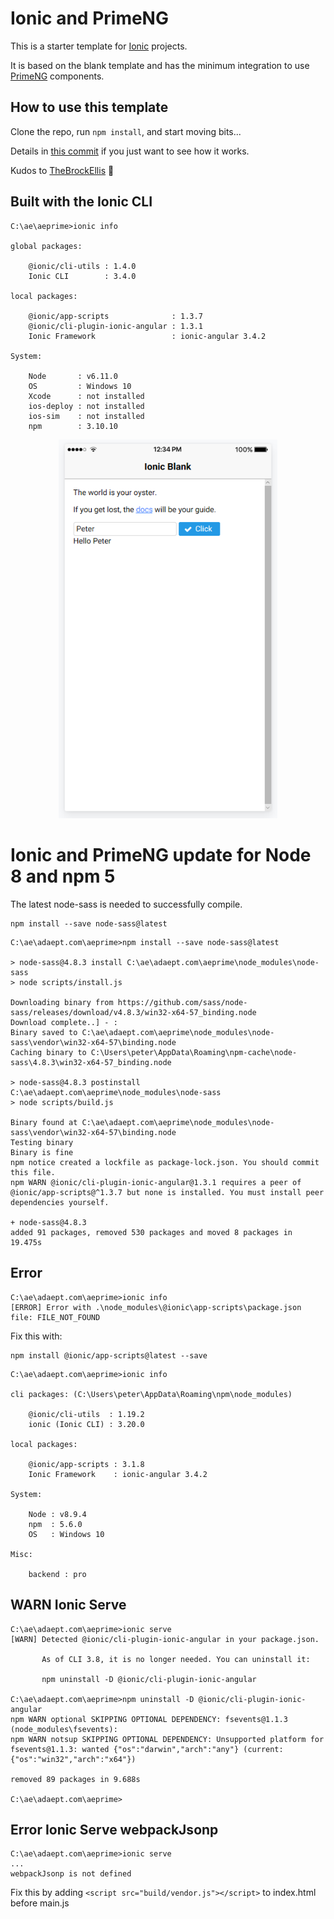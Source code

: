 # Ionic and PrimeNG

This is a starter template for [Ionic](http://ionicframework.com/docs/) projects.

It is based on the blank template
and has the minimum integration to use [PrimeNG](https://www.primefaces.org/primeng/#/) components.

## How to use this template

Clone the repo, run `npm install`, and start moving bits...

Details in [this commit](https://github.com/peterennis/aeprime/commit/14d9c783c1cb950c68d97f544f2e684e3ff7f6af) if you just want to see how it works.

Kudos to [TheBrockEllis](http://thebrockellis.com/2017/03/23/primeng-Schedule-In-Ionic) 🙌

## Built with the Ionic CLI

```
C:\ae\aeprime>ionic info

global packages:

    @ionic/cli-utils : 1.4.0
    Ionic CLI        : 3.4.0

local packages:

    @ionic/app-scripts              : 1.3.7
    @ionic/cli-plugin-ionic-angular : 1.3.1
    Ionic Framework                 : ionic-angular 3.4.2

System:

    Node       : v6.11.0
    OS         : Windows 10
    Xcode      : not installed
    ios-deploy : not installed
    ios-sim    : not installed
    npm        : 3.10.10
```
<!---
![Example](src/assets/img/aeprime.png?raw=true "Example")
--->

<p align="center">
  <img src="src/assets/img/aeprime.png?raw=true" width="350"/>
</p>


# Ionic and PrimeNG update for Node 8 and npm 5

The latest node-sass is needed to successfully compile.

```
npm install --save node-sass@latest
```

```
C:\ae\adaept.com\aeprime>npm install --save node-sass@latest

> node-sass@4.8.3 install C:\ae\adaept.com\aeprime\node_modules\node-sass
> node scripts/install.js

Downloading binary from https://github.com/sass/node-sass/releases/download/v4.8.3/win32-x64-57_binding.node
Download complete..] - :
Binary saved to C:\ae\adaept.com\aeprime\node_modules\node-sass\vendor\win32-x64-57\binding.node
Caching binary to C:\Users\peter\AppData\Roaming\npm-cache\node-sass\4.8.3\win32-x64-57_binding.node

> node-sass@4.8.3 postinstall C:\ae\adaept.com\aeprime\node_modules\node-sass
> node scripts/build.js

Binary found at C:\ae\adaept.com\aeprime\node_modules\node-sass\vendor\win32-x64-57\binding.node
Testing binary
Binary is fine
npm notice created a lockfile as package-lock.json. You should commit this file.
npm WARN @ionic/cli-plugin-ionic-angular@1.3.1 requires a peer of @ionic/app-scripts@^1.3.7 but none is installed. You must install peer dependencies yourself.

+ node-sass@4.8.3
added 91 packages, removed 530 packages and moved 8 packages in 19.475s
```

## Error

```
C:\ae\adaept.com\aeprime>ionic info
[ERROR] Error with .\node_modules\@ionic\app-scripts\package.json file: FILE_NOT_FOUND
```

Fix this with:

```
npm install @ionic/app-scripts@latest --save
```

```
C:\ae\adaept.com\aeprime>ionic info

cli packages: (C:\Users\peter\AppData\Roaming\npm\node_modules)

    @ionic/cli-utils  : 1.19.2
    ionic (Ionic CLI) : 3.20.0

local packages:

    @ionic/app-scripts : 3.1.8
    Ionic Framework    : ionic-angular 3.4.2

System:

    Node : v8.9.4
    npm  : 5.6.0
    OS   : Windows 10

Misc:

    backend : pro
```

## WARN Ionic Serve 

```
C:\ae\adaept.com\aeprime>ionic serve
[WARN] Detected @ionic/cli-plugin-ionic-angular in your package.json.

       As of CLI 3.8, it is no longer needed. You can uninstall it:

       npm uninstall -D @ionic/cli-plugin-ionic-angular

C:\ae\adaept.com\aeprime>npm uninstall -D @ionic/cli-plugin-ionic-angular
npm WARN optional SKIPPING OPTIONAL DEPENDENCY: fsevents@1.1.3 (node_modules\fsevents):
npm WARN notsup SKIPPING OPTIONAL DEPENDENCY: Unsupported platform for fsevents@1.1.3: wanted {"os":"darwin","arch":"any"} (current: {"os":"win32","arch":"x64"})

removed 89 packages in 9.688s

C:\ae\adaept.com\aeprime>
```

## Error Ionic Serve webpackJsonp

```
C:\ae\adaept.com\aeprime>ionic serve
...
webpackJsonp is not defined
```

Fix this by adding `<script src="build/vendor.js"></script>` to index.html before main.js





